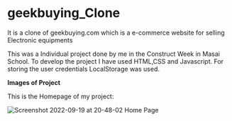 # geekbuying_Clone
It is a clone of geekbuying.com which is a e-commerce website for selling Electronic equipments

This was a Individual project done by me in the Construct Week in Masai School.
To develop the project I have used HTML,CSS and Javascript.
For storing the user credentials LocalStorage was used.

**Images of Project**

This is the Homepage of my project:

![Screenshot 2022-09-19 at 20-48-02 Home Page](https://user-images.githubusercontent.com/101566868/191062043-3748184e-6da0-4802-a6ad-6dfb8ab5e3dd.png)
